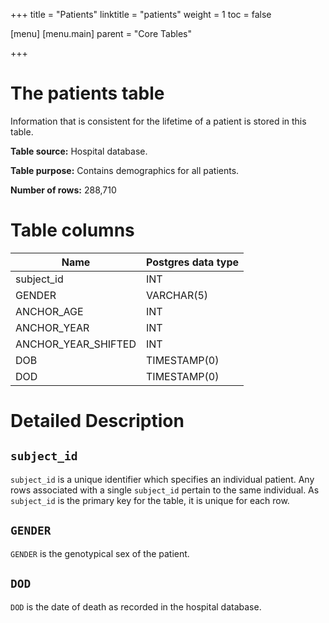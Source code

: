 +++
title = "Patients"
linktitle = "patients"
weight = 1
toc = false

[menu]
  [menu.main]
    parent = "Core Tables"

+++

# The patients table

Information that is consistent for the lifetime of a patient is stored in this table.

**Table source:** Hospital database.

**Table purpose:** Contains demographics for all patients.

**Number of rows:** 288,710

# Table columns

Name | Postgres data type
---- | ----
subject_id | INT
GENDER | VARCHAR(5)
ANCHOR\_AGE | INT
ANCHOR\_YEAR | INT
ANCHOR\_YEAR_SHIFTED | INT
DOB | TIMESTAMP(0)
DOD | TIMESTAMP(0)

# Detailed Description

## `subject_id`

`subject_id` is a unique identifier which specifies an individual patient. Any rows associated with a single `subject_id` pertain to the same individual. As `subject_id` is the primary key for the table, it is unique for each row. 

## `GENDER`

`GENDER` is the genotypical sex of the patient.

## `DOD`

`DOD` is the date of death as recorded in the hospital database.
